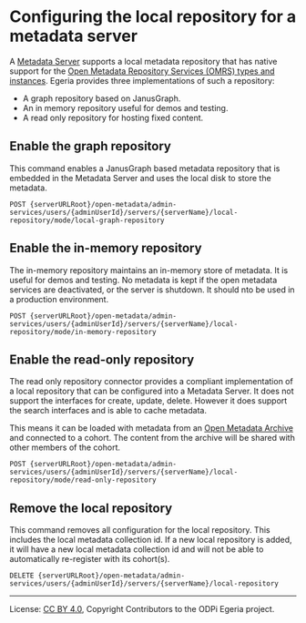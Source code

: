 <!-- SPDX-License-Identifier: CC-BY-4.0 -->
<!-- Copyright Contributors to the ODPi Egeria project. -->


# Configuring the local repository for a metadata server

A [Metadata Server](../concepts/metadata-server.md) supports a local metadata repository that has
native support for the
[Open Metadata Repository Services (OMRS) types and instances](../../../repository-services/docs/metadata-meta-model.md).
Egeria provides three implementations of such a repository:

* A graph repository based on JanusGraph.
* An in memory repository useful for demos and testing.
* A read only repository for hosting fixed content.

## Enable the graph repository

This command enables a JanusGraph based metadata repository that is embedded in the Metadata Server
and uses the local disk to store the metadata.

```
POST {serverURLRoot}/open-metadata/admin-services/users/{adminUserId}/servers/{serverName}/local-repository/mode/local-graph-repository
```


## Enable the in-memory repository

The in-memory repository maintains an in-memory store of metadata. It is useful for demos and testing.
No metadata is kept if the open metadata services are deactivated,
or the server is shutdown.  It should nto be used in a production environment.

```
POST {serverURLRoot}/open-metadata/admin-services/users/{adminUserId}/servers/{serverName}/local-repository/mode/in-memory-repository
```


## Enable the read-only repository

The read only repository connector provides a compliant implementation of a local
repository that can be configured into a Metadata Server.
It does not support the interfaces for create, update, delete.
However it does support the search interfaces and is able to cache metadata.

This means it can be loaded with metadata from an [Open Metadata Archive](../../../../open-metadata-resources/open-metadata-archives)
and connected to a cohort.
The content from the archive will be shared with other members of the cohort.


```
POST {serverURLRoot}/open-metadata/admin-services/users/{adminUserId}/servers/{serverName}/local-repository/mode/read-only-repository
```


## Remove the local repository

This command removes all configuration for the local repository.
This includes the local metadata collection id.  If a new local repository is
added, it will have a new local metadata collection id and will
not be able to automatically re-register with its cohort(s).

```
DELETE {serverURLRoot}/open-metadata/admin-services/users/{adminUserId}/servers/{serverName}/local-repository
```


----
License: [CC BY 4.0](https://creativecommons.org/licenses/by/4.0/),
Copyright Contributors to the ODPi Egeria project.